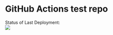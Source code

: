 # GitHub Actions test repo


Status of Last Deployment:<br>
<img src="https://github.com/nizamutdinovb/github-actions/workflows/My-GitHubActions-Basics/badge.svg?branch=master"><br>

